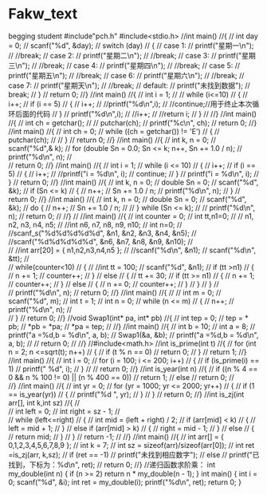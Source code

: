 # Fakw_text
begging student
#include"pch.h"
#include<stdio.h>
//int main()
//{
//	int day = 0;
//	scanf("%d", &day);
//	switch (day)
//	{
//	case 1:
//		printf("星期一\n");
//		//break;
//	case 2:
//		printf("星期二\n");
//		//break;
//	case 3:
//		printf("星期三\n");
//		//break;
//	case 4:
//		printf("星期四\n");
//		//break;
//	case 5:
//		printf("星期五\n");
//		//break;
//	case 6:
//		printf("星期六\n");
//		//break;
//	case 7:
//		printf("星期天\n");
//		//break;
//	default:
//		printf("未找到数据");
//		break;
//	}
//	return 0;
//}
//int main()
//{
//	int i = 1;
//
//	while (i<=10)
//	{
//		i++;
//		if (i == 5)
//		{
//			i++;
//			//printf("%d\n",i);
//			//continue;//用于终止本次循环后面的代码
//		}
//		printf("%d\n",i);
//		//i++;
//		//return i;
//	}
//
//}
//int main()
//{
//	int ch = getchar();
//
//	putchar(ch);
//	printf("%c\n", ch);
//	return 0;
//}
//int main()
//{
//	int ch = 0;
//	while ((ch = getchar()) != 'E')
//	{
//		putchar(ch);
//
//	}
//	return 0;
//}
//int main()
//{
//	int k, n = 0;
//	scanf("%d",& k);
//	for (double Sn = 0.0; Sn <= k; n++, Sn += 1.0 / n);
//	printf("%d\n", n);
//		
//	return 0;
//}
//int main()
//{
//	int i = 1;
//	while (i <= 10)
//	{
//		i++;
//		if (i == 5)
//		{
//			i++;
//			//printf("i = %d\n", i);
//			continue;
//		}
//		printf("i = %d\n", i);
//	}
//	return 0;
//}
//int main()
//{
//	int k, n = 0;
//	double Sn = 0;
//	scanf("%d", &k);
//	if (Sn <= k)
//	{
//		n++;
//		Sn += 1.0 / n;
//		printf("%d\n", n);
//	}
//	return 0;
//}
//int main()
//{
//	int k, n = 0;
//	double Sn = 0;
//	scanf("%d", &k);
//	do {
//		n++;
//		Sn += 1.0 / n;
//
//	} while (Sn <= k);
//
//	printf("%d\n", n);
//	return 0;
//
//}
//
//int main()
//{
//	int counter = 0;
//	int tt,n1=0;
//	// n1, n2, n3, n4, n5;
//	//int n6, n7, n8, n9, n10;
//	int n=0;
//	//scanf_s("%d%d%d%d%d", &n1, &n2, &n3, &n4, &n5);
//	//scanf("%d%d%d%d%d", &n6, &n7, &n8, &n9, &n10);
//	
//	//int arr[20] = { n1,n2,n3,n4,n5 };
//	//scanf("%d\n", &n1);
//	scanf("%d\n", &tt);
//	
//	while(counter<10)
//	{ 
//		//int tt = 100;
//		scanf("%d", &n1);
//		if (tt >n1)
//	{
//		n += 1;
//		counter++;
//	}
//	else
//	{
//		tt += 30;
//		if (tt >= n1)
//		{
//			n += 1;
//			counter++;
//		}
//		else
//		{
//			n += 0;
//			counter++;
//		}
//	}
//	}
//	
//	printf("%d\n", n);
//	return 0;
//}
//int main()
//{
//
//    int m = 0;
//    scanf("%d", m);
//    int t = 1;
//    int n = 0;
//    while (n <= m)
//    {
//        n++;
//        printf("%d\n", n);
//   
//    }
//    return 0;
//}
//void Swap1(int* pa, int* pb)
//{
//	int tep = 0;
//	tep = * pb;
//	*pb = *pa;
//	*pa = tep;
//
//}
//int main()
//{
//	int b = 10;
//	int a = 8;
//	printf("a =%d,b = %d\n", a, b);
//	Swap1(&a, &b);
//	printf("a =%d,b = %d\n", a, b);
//
//	return 0;
//
//}
//#include<math.h>
//int is_prime(int t)
//{
//	for (int n = 2; n <=sqrt(t); n++)
//	{
//		if (t % n == 0)
//			return 0;
//	}
//	return 1;
//}
//int main()
//{
//	int i = 0;
//	for (i = 100; i <= 200; i++)
//	{
//		if (is_prime(i) == 1)
//			printf(" %d", i);
//	}
//
//	return 0;
//}
//int is_year(int n)
//{
//	if ((n % 4 == 0 && n % 100 != 0) || (n % 400 == 0))
//		return 1;
//	else
//		return 0;
//	
//}
//int main()
//{
//	int yr = 0;
//	for (yr = 1000; yr <= 2000; yr++)
//	{
//		if (1 == is_year(yr))
//		{
//			printf("%d ", yr);
//		}
//	}
//	return 0;
//}
//int is_zj(int arr[], int k,int sz)
//{
//	
//	int left = 0;
//	int right = sz - 1;
//	
//	while (left<=right)
//	{
//		int mid = (left + right) / 2;
//		if (arr[mid] < k)
//		{
//			left = mid + 1;
//		}
//		else if (arr[mid] > k)
//		{
//			right = mid - 1;
//		}
//		else
//		{
//			return mid;
//		}
//	}
//	return -1;
//
//}
//int main()
//{
//	int arr[] = { 0,1,2,3,4,5,6,7,8,9 };
//	int k = 7;
//	int sz = sizeof(arr)/sizeof(arr[0]);
//	int ret =is_zj(arr, k,sz);
//	if (ret == -1)
//		printf("未找到相应数字");
//	else
//		printf("已找到，下标为：%d\n", ret);
//		return 0;
//}
//递归函数求阶乘：
int my_double(int n)
{
	if (n >= 2)
		return  n * my_double(n - 1);
}
int main()
{
	int i = 0;
	scanf("%d", &i);
	int ret = my_double(i);
	printf("%d\n", ret);
	return 0;
}
